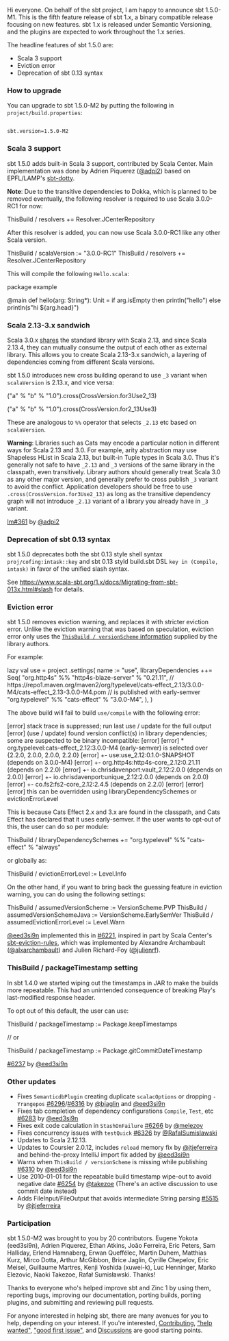 Hi everyone. On behalf of the sbt project, I am happy to announce sbt 1.5.0-M1. This is the fifth feature release of sbt 1.x, a binary compatible release focusing on new features. sbt 1.x is released under Semantic Versioning, and the plugins are expected to work throughout the 1.x series.


The headline features of sbt 1.5.0 are:

- Scala 3 support
- Eviction error
- Deprecation of sbt 0.13 syntax

### How to upgrade

You can upgrade to sbt 1.5.0-M2 by putting the following in `project/build.properties`:

<code>
sbt.version=1.5.0-M2
</code>

### Scala 3 support

sbt 1.5.0 adds built-in Scala 3 support, contributed by Scala Center. Main implementation was done by Adrien Piquerez ([@adpi2][@adpi2]) based on EPFL/LAMP's [sbt-dotty](https://github.com/lampepfl/dotty/tree/master/sbt-dotty).

**Note**: Due to the transitive dependencies to Dokka, which is planned to be removed eventually, the following resolver is required to use Scala 3.0.0-RC1 for now:

<scala>
ThisBuild / resolvers += Resolver.JCenterRepository
</scala>

After this resolver is added, you can now use Scala 3.0.0-RC1 like any other Scala version.

<scala>
ThisBuild / scalaVersion := "3.0.0-RC1"
ThisBuild / resolvers += Resolver.JCenterRepository
</scala>

This will compile the following `Hello.scala`:

<scala>
package example

@main def hello(arg: String*): Unit =
  if arg.isEmpty then println("hello")
  else println(s"hi ${arg.head}")
</scala>

### Scala 2.13-3.x sandwich

Scala 3.0.x [shares](https://www.scala-lang.org/2019/12/18/road-to-scala-3.html) the standard library with Scala 2.13, and since Scala 2.13.4, they can mutually consume the output of each other as external library. This allows you to create Scala 2.13-3.x sandwich, a layering of dependencies coming from different Scala versions.

sbt 1.5.0 introduces new cross building operand to use `_3` variant when `scalaVersion` is 2.13.x, and vice versa:

<scala>
("a" % "b" % "1.0").cross(CrossVersion.for3Use2_13)

("a" % "b" % "1.0").cross(CrossVersion.for2_13Use3)
</scala>

These are analogous to `%%` operator that selects `_2.13` etc based on `scalaVersion`. 

**Warning**: Libraries such as Cats may encode a particular notion in different ways for Scala 2.13 and 3.0. For example, arity abstraction may use Shapeless HList in Scala 2.13, but built-in Tuple types in Scala 3.0. Thus it's generally not safe to have `_2.13` and `_3` versions of the same library in the classpath, even transitively. Library authors should generally treat Scala 3.0 as any other major version, and generally prefer to cross publish `_3` variant to avoid the conflict. Application developers should be free to use `.cross(CrossVersion.for3Use2_13)` as long as the transitive dependency graph will not introduce `_2.13` variant of a library you already have in `_3` variant.

[lm#361][lm361] by [@adpi2][@adpi2]

### Deprecation of sbt 0.13 syntax

sbt 1.5.0 deprecates both the sbt 0.13 style shell syntax `proj/cofing:intask::key` and sbt 0.13 styld build.sbt DSL `key in (Compile, intask)` in favor of the unified slash syntax.

See <https://www.scala-sbt.org/1.x/docs/Migrating-from-sbt-013x.html#slash> for details.

### Eviction error

sbt 1.5.0 removes eviction warning, and replaces it with stricter eviction error. Unlike the eviction warning that was based on speculation, eviction error only uses the [`ThisBuild / versionScheme` information][versionScheme] supplied by the library authors.

For example:

<scala>
lazy val use = project
  .settings(
    name := "use",
    libraryDependencies ++= Seq(
      "org.http4s" %% "http4s-blaze-server" % "0.21.11",
      // https://repo1.maven.org/maven2/org/typelevel/cats-effect_2.13/3.0.0-M4/cats-effect_2.13-3.0.0-M4.pom
      // is published with early-semver
      "org.typelevel" %% "cats-effect" % "3.0.0-M4",
    ),
  )
</scala>

The above build will fail to build `use/compile` with the following error:

<scala>
[error] stack trace is suppressed; run last use / update for the full output
[error] (use / update) found version conflict(s) in library dependencies; some are suspected to be binary incompatible:
[error]
[error]   * org.typelevel:cats-effect_2.12:3.0.0-M4 (early-semver) is selected over {2.2.0, 2.0.0, 2.0.0, 2.2.0}
[error]       +- use:use_2.12:0.1.0-SNAPSHOT                        (depends on 3.0.0-M4)
[error]       +- org.http4s:http4s-core_2.12:0.21.11                (depends on 2.2.0)
[error]       +- io.chrisdavenport:vault_2.12:2.0.0                 (depends on 2.0.0)
[error]       +- io.chrisdavenport:unique_2.12:2.0.0                (depends on 2.0.0)
[error]       +- co.fs2:fs2-core_2.12:2.4.5                         (depends on 2.2.0)
[error]
[error]
[error] this can be overridden using libraryDependencySchemes or evictionErrorLevel
</scala>

This is because Cats Effect 2.x and 3.x are found in the classpath, and Cats Effect has declared that it uses early-semver. If the user wants to opt-out of this, the user can do so per module:

<scala>
ThisBuild / libraryDependencySchemes += "org.typelevel" %% "cats-effect" % "always"
</scala>

or globally as:

<scala>
ThisBuild / evictionErrorLevel := Level.Info
</scala>

On the other hand, if you want to bring back the guessing feature in eviction warning, you can do using the following settings:

<scala>
ThisBuild / assumedVersionScheme := VersionScheme.PVP
ThisBuild / assumedVersionSchemeJava := VersionScheme.EarlySemVer
ThisBuild / assumedEvictionErrorLevel := Level.Warn
</scala>

[@eed3si9n][@eed3si9n] implemented this in [#6221][6221], inspired in part by Scala Center's [sbt-eviction-rules](https://github.com/scalacenter/sbt-eviction-rules), which was implemented by Alexandre Archambault ([@alxarchambault][@alxarchambault]) and Julien Richard-Foy ([@julienrf][@julienrf]).

### ThisBuild / packageTimestamp setting

In sbt 1.4.0 we started wiping out the timestamps in JAR to make the builds more repeatable. This had an unintended consequence of breaking Play's last-modified response header.

To opt out of this default, the user can use:

<scala>
ThisBuild / packageTimestamp := Package.keepTimestamps

// or

ThisBuild / packageTimestamp := Package.gitCommitDateTimestamp
</scala>

[#6237][6237] by [@eed3si9n][@eed3si9n]


### Other updates

- Fixes `SemanticdbPlugin` creating duplicate `scalacOptions` or dropping `-Yrangepos` [#6296][6296]/[#6316][6316] by [@bjaglin][@bjaglin] and [@eed3si9n][@eed3si9n]
- Fixes tab completion of dependency configurations `Compile`, `Test`, etc [#6283][6283] by [@eed3si9n][@eed3si9n]
- Fixes exit code calculation in `StashOnFailure` [#6266][6266] by [@melezov][@melezov]
- Fixes concurrency issues with `testQuick` [#6326][6326] by [@RafalSumislawski][@RafalSumislawski]
- Updates to Scala 2.12.13.
- Updates to Coursier 2.0.12, includes `reload` memory fix by [@jtjeferreira] and behind-the-proxy IntelliJ import fix added by [@eed3si9n][@eed3si9n]
- Warns when `ThisBuild / versionScheme` is missing while publishing [#6310][6310] by [@eed3si9n][@eed3si9n]
- Use 2010-01-01 for the repeatable build timestamp wipe-out to avoid negative date [#6254][6254] by [@takezoe][@takezoe] (There's an active discussion to use commit date instead)
- Adds FileInput/FileOutput that avoids intermediate String parsing [#5515][5515] by [@jtjeferreira][@jtjeferreira]

### Participation

sbt 1.5.0-M2 was brought to you by 20 contributors. Eugene Yokota (eed3si9n), Adrien Piquerez, Ethan Atkins, João Ferreira, Eric Peters, Sam Halliday, Erlend Hamnaberg, Erwan Queffélec, Martin Duhem, Matthias Kurz, Mirco Dotta, Arthur McGibbon, Brice Jaglin, Cyrille Chepelov, Eric Meisel, Guillaume Martres, Kenji Yoshida (xuwei-k), Luc Henninger, Marko Elezovic, Naoki Takezoe, Rafał Sumisławski. Thanks!

Thanks to everyone who's helped improve sbt and Zinc 1 by using them, reporting bugs, improving our documentation, porting builds, porting plugins, and submitting and reviewing pull requests.

For anyone interested in helping sbt, there are many avenues for you to help, depending on your interest. If you're interested, [Contributing](https://github.com/sbt/sbt/blob/develop/CONTRIBUTING.md), ["help wanted"](https://github.com/sbt/sbt/issues?q=is%3Aissue+is%3Aopen+label%3A%22help+wanted%22), ["good first issue"](https://github.com/sbt/sbt/issues?q=is%3Aissue+is%3Aopen+label%3A%22good+first+issue%22), and [Discussions](https://github.com/sbt/sbt/discussions/) are good starting points.

  [versionScheme]: https://www.scala-sbt.org/1.x/docs/Publishing.html#Version+scheme
  [@adpi2]: https://twitter.com/adrienpi2
  [@jtjeferreira]: https://github.com/jtjeferreira
  [@takezoe]: https://github.com/takezoe
  [@eed3si9n]: https://twitter.com/eed3si9n
  [@julienrf]: https://twitter.com/julienrf
  [@alxarchambault]: https://twitter.com/alxarchambault
  [@bjaglin]: https://github.com/bjaglin
  [@RafalSumislawski]: https://github.com/RafalSumislawski
  [@melezov]: https://github.com/melezov
  [lm361]: https://github.com/sbt/librarymanagement/pull/361
  [6296]: https://github.com/sbt/sbt/pull/6296
  [5515]: https://github.com/sbt/sbt/pull/5515
  [6254]: https://github.com/sbt/sbt/pull/6254
  [6221]: https://github.com/sbt/sbt/pull/6221
  [6283]: https://github.com/sbt/sbt/pull/6283
  [6237]: https://github.com/sbt/sbt/pull/6237
  [6316]: https://github.com/sbt/sbt/pull/6316
  [6310]: https://github.com/sbt/sbt/pull/6310
  [6326]: https://github.com/sbt/sbt/pull/6326
  [6266]: https://github.com/sbt/sbt/pull/6266
